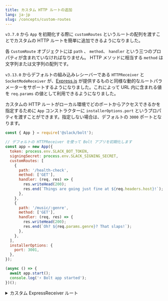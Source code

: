 ```yaml
---
title: カスタム HTTP ルートの追加
lang: ja-jp
slug: /concepts/custom-routes
---
```



`v3.7.0` から `App` を初期化する際に `customRoutes` というルートの配列を渡すことでカスタムの HTTP ルートを簡単に追加できるようになりました。

各 `CustomRoute` オブジェクトには `path` 、 `method`、 `handler` という三つのプロパティが含まれていなければなりません。 HTTP メソッドに相当する `method` は文字列または文字列の配列です。

`v3.13.0` からデフォルトの組み込みレシーバーである `HTTPReceiver` と `SocketModeReceiver` が、[Express.js](https://expressjs.com/en/guide/routing.html#route-parameters) が提供するものと同様な動的なルートパラメーターをサポートするようになりました。これによって URL 内に含まれる値を `req.params` の値として利用できるようになりました。

カスタムの HTTP ルートがローカル環境でどのポートからアクセスできるかを指定するために `App` コンストラクターに `installerOptions.port` というプロパティを渡すことができます。指定しない場合は、デフォルトの `3000` ポートとなります。


```javascript
const { App } = require('@slack/bolt');

// デフォルトの HTTPReceiver を使って Bolt アプリを初期化します
const app = new App({
  token: process.env.SLACK_BOT_TOKEN,
  signingSecret: process.env.SLACK_SIGNING_SECRET,
  customRoutes: [
    {
      path: '/health-check',
      method: ['GET'],
      handler: (req, res) => {
        res.writeHead(200);
        res.end(`Things are going just fine at ${req.headers.host}!`);
      },
    },
    {
      path: '/music/:genre',
      method: ['GET'],
      handler: (req, res) => {
        res.writeHead(200);
        res.end(`Oh? ${req.params.genre}? That slaps!`);
      },
    },
  ],
  installerOptions: {
    port: 3001,
  },
});

(async () => {
  await app.start();
  console.log('⚡️ Bolt app started');
})();
```

<details>
<summary>
カスタム ExpressReceiver ルート
</summary>

Bolt の組み込みの `ExpressReceiver` を使っているなら、カスタムの HTTP ルートを追加するのはとても簡単です。`v2.1.0` から `ExpressReceiver` には `router` というプロパティが追加されています。これは、さらにルートを追加できるように `App` 内部で保持している Express の [Router](http://expressjs.com/en/4x/api.html#router) を public にしたものです。


```javascript
const { App, ExpressReceiver } = require('@slack/bolt');

// Bolt の Receiver を明に生成
const receiver = new ExpressReceiver({ signingSecret: process.env.SLACK_SIGNING_SECRET });

// App をこのレシーバーを指定して生成
const app = new App({
  token: process.env.SLACK_BOT_TOKEN,
  receiver
});

// Slack とのやりとりは App のメソッドで定義
app.event('message', async ({ event, client }) => {
  // Do some slack-specific stuff here
  await client.chat.postMessage(...);
});

receiver.router.use((req, res, next) => {
  console.log(`Request time: ${Date.now()}`);
  next();
});

// それ以外の Web リクエストの処理は receiver.router のメソッドで定義
receiver.router.post('/secret-page', (req, res) => {
  // ここでは Express のリクエストやレスポンスをそのまま扱う
  res.send('yay!');
});

(async () => {
  await app.start();
  console.log('⚡️ Bolt app started');
})();
```
</details>
